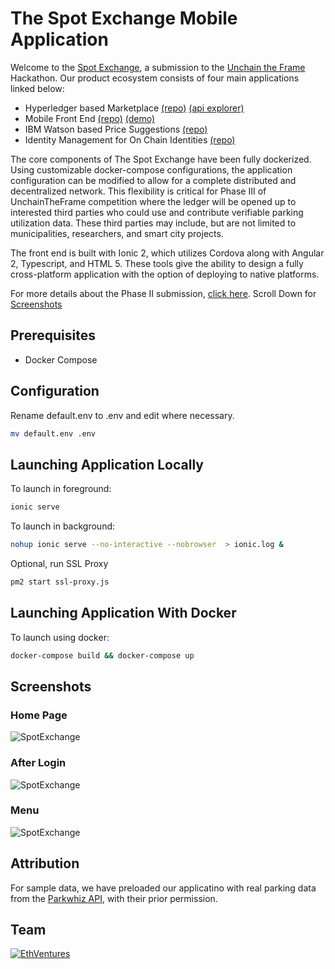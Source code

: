 # The Spot Exchange Mobile Application
Welcome to the [Spot Exchange](https://thespot.exchange), a submission to the [Unchain the Frame](https://unchaintheframe.com) Hackathon. Our product ecosystem consists of four main applications linked below:


* Hyperledger based Marketplace [(repo)](https://github.com/EthVentures/SpotExchangeLedger) [(api explorer)](https://api.thespot.exchange:3000/explorer/)
* Mobile Front End [(repo)](https://github.com/EthVentures/SpotExchangeApp) [(demo)](https://thespot.exchange)
* IBM Watson based Price Suggestions [(repo)](https://github.com/EthVentures/SpotExchangeML)
* Identity Management for On Chain Identities [(repo)](https://github.com/EthVentures/HyperledgerIdentityManagement)

The core components of The Spot Exchange have been fully dockerized. Using customizable docker-compose configurations, the application configuration can be modified to allow for a complete distributed and decentralized network. This flexibility is critical for Phase III of UnchainTheFrame competition where the ledger will be opened up to interested third parties who could use and contribute verifiable parking utilization data. These third parties may include, but are not limited to municipalities, researchers, and smart city projects.   

The front end is built with Ionic 2, which utilizes Cordova along with Angular 2, Typescript, and HTML 5. These tools give the ability to design a fully cross-platform application with the option of deploying to native platforms.

For more details about the Phase II submission, [click here](https://goo.gl/n84gDD). Scroll Down for [Screenshots](https://imgur.com/a/ZYANA)


## Prerequisites
* Docker Compose

## Configuration

Rename default.env to .env and edit where necessary.
```bash
mv default.env .env
```

## Launching Application Locally

To launch in foreground:
```bash
ionic serve
```

To launch in background:
```bash
nohup ionic serve --no-interactive --nobrowser  > ionic.log &
```

Optional, run SSL Proxy
```bash
pm2 start ssl-proxy.js
```

## Launching Application With Docker

To launch using docker:
```bash
docker-compose build && docker-compose up
```
## Screenshots
### Home Page
![SpotExchange](https://i.imgur.com/DZ9AY2Y.png)
### After Login
![SpotExchange](https://i.imgur.com/6qjJ3lv.png)
### Menu
![SpotExchange](https://i.imgur.com/RDcbdl9.png)

## Attribution
For sample data, we have preloaded our applicatino with real parking data from the [Parkwhiz API](www.parkwhiz.com/developers/), with their prior permission.

## Team

[![EthVentures](https://github.com/EthVentures/CryptoTracker/raw/master/resources/img/ethventures-logo.png)](https://ethventures.io)
